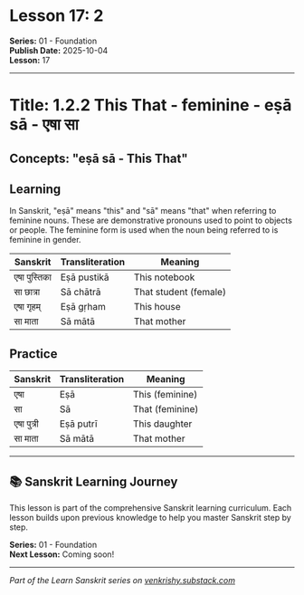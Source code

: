 # Lesson 17: 2

**Series:** 01 - Foundation  
**Publish Date:** 2025-10-04  
**Lesson:** 17

---

# Title: 1.2.2 This That - feminine - eṣā sā - एषा सा
## Concepts: "eṣā sā - This That"

## Learning
In Sanskrit, "eṣā" means "this" and "sā" means "that" when referring to feminine nouns. These are demonstrative pronouns used to point to objects or people. The feminine form is used when the noun being referred to is feminine in gender.

| Sanskrit           | Transliteration      | Meaning                          |
| ------------------ | -------------------- | -------------------------------- |
| एषा पुस्तिका       | Eṣā pustikā         | This notebook                    |
| सा छात्रा           | Sā chātrā           | That student (female)            |
| एषा गृहम्          | Eṣā gṛham           | This house                       |
| सा माता             | Sā mātā              | That mother                      |

## Practice
| Sanskrit           | Transliteration      | Meaning                          |
| ------------------ | -------------------- | -------------------------------- |
| एषा                | Eṣā                  | This (feminine)                  |
| सा                 | Sā                   | That (feminine)                  |
| एषा पुत्री         | Eṣā putrī            | This daughter                    |
| सा माता            | Sā mātā              | That mother                      |

---

## 📚 Sanskrit Learning Journey

This lesson is part of the comprehensive Sanskrit learning curriculum. Each lesson builds upon previous knowledge to help you master Sanskrit step by step.

**Series:** 01 - Foundation  
**Next Lesson:** Coming soon!

---
*Part of the Learn Sanskrit series on [venkrishy.substack.com](https://venkrishy.substack.com/s/learn_sanskrit)*
